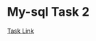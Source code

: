 # My-sql Task 2

 [Task Link](https://docs.google.com/document/d/1i5EXZ16kE-keyIEccYUXMz1fKsWm2KYCXJML-Jez4Og/edit?usp=sharing)